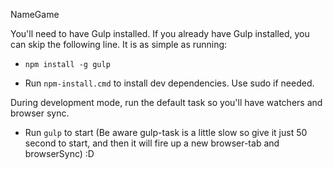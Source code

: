 NameGame

You'll need to have Gulp installed. If you already have Gulp installed, you can skip the following line. It is as simple as running:
* `npm install -g gulp`

* Run `npm-install.cmd` to install dev dependencies. Use sudo if needed.

During development mode, run the default task so you'll have watchers and browser sync.
* Run `gulp` to start (Be aware gulp-task is a little slow so give it just 50 second to start, and then it will fire up a new browser-tab and browserSync) :D
